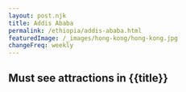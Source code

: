 ```yaml
---
layout: post.njk
title: Addis Ababa
permalink: /ethiopia/addis-ababa.html
featuredImage: /_images/hong-kong/hong-kong.jpg
changeFreq: weekly
---
```

## Must see attractions in {{title}}
